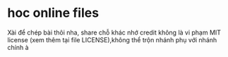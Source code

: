 # hoc online files

Xài để chép bài thôi nha, share chỗ khác nhớ credit không là vi phạm MIT license (xem thêm tại file LICENSE),không thể trộn nhánh phụ với nhánh chính à
